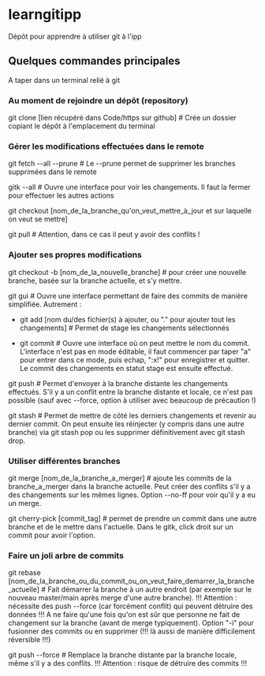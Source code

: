 # learngitipp
Dépôt pour apprendre à utiliser git à l'ipp

## Quelques commandes principales

A taper dans un terminal relié à git

### Au moment de rejoindre un dépôt (repository)

git clone [lien récupéré dans Code/https sur github] # Crée un dossier copiant le dépôt à l'emplacement du terminal

### Gérer les modifications effectuées dans le remote

git fetch --all --prune # Le --prune permet de supprimer les branches supprimées dans le remote

gitk --all # Ouvre une interface pour voir les changements. Il faut la fermer pour effectuer les autres actions

git checkout [nom_de_la_branche_qu'on_veut_mettre_à_jour et sur laquelle on veut se mettre]

git pull # Attention, dans ce cas il peut y avoir des conflits !

### Ajouter ses propres modifications

git checkout -b [nom_de_la_nouvelle_branche] # pour créer une nouvelle branche, basée sur la branche actuelle, et s'y mettre.

git gui # Ouvre une interface permettant de faire des commits de manière simplifiée. Autrement :

- git add [nom du/des fichier(s) à ajouter, ou "." pour ajouter tout les changements] # Permet de stage les changements sélectionnés

- git commit # Ouvre une interface où on peut mettre le nom du commit. L'interface n'est pas en mode éditable, il faut commencer par taper "a" pour entrer dans ce mode, puis echap, ":x!" pour enregistrer et quitter. Le commit des changements en statut stage est ensuite effectué.

git push # Permet d'envoyer à la branche distante les changements effectués. S'il y a un conflit entre la branche distante et locale, ce n'est pas possible (sauf avec --force, option à utiliser avec beaucoup de précaution !)

git stash # Permet de mettre de côté les derniers changements et revenir au dernier commit. On peut ensuite les réinjecter (y compris dans une autre branche) via git stash pop ou les supprimer définitivement avec git stash drop.

### Utiliser différentes branches

git merge [nom_de_la_branche_a_merger] # ajoute les commits de la branche_a_merger dans la branche actuelle. Peut créer des conflits s'il y a des changements sur les mêmes lignes. Option --no-ff pour voir qu'il y a eu un merge.

git cherry-pick [commit_tag] # permet de prendre un commit dans une autre branche et de le mettre dans l'actuelle. Dans le gitk, click droit sur un commit pour avoir l'option.

### Faire un joli arbre de commits

git rebase [nom_de_la_branche_ou_du_commit_ou_on_veut_faire_demarrer_la_branche_actuelle] # Fait démarrer la branche à un autre endroit (par exemple sur le nouveau master/main après merge d'une autre branche). !!! Attention : nécessite des push --force (car forcément conflit) qui peuvent détruire des données !!! A ne faire qu'une fois qu'on est sûr que personne ne fait de changement sur la branche (avant de merge typiquement). Option "-i" pour fusionner des commits ou en supprimer (!!! là aussi de manière difficilement réversible !!!)

git push --force # Remplace la branche distante par la branche locale, même s'il y a des conflits. !!! Attention : risque de détruire des commits !!!